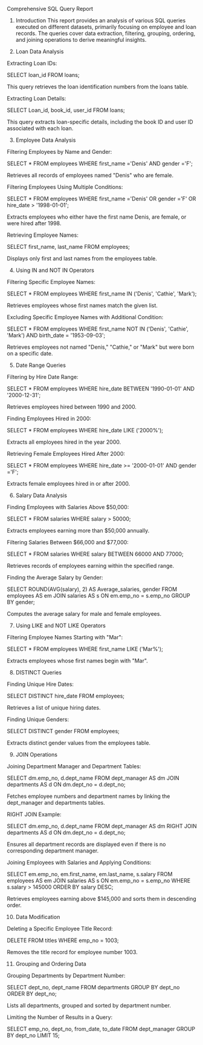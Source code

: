 Comprehensive SQL Query Report

1. Introduction
This report provides an analysis of various SQL queries executed on different datasets, primarily focusing on employee and loan records. The queries cover data extraction, filtering, grouping, ordering, and joining operations to derive meaningful insights.

2. Loan Data Analysis

Extracting Loan IDs:

SELECT loan_id FROM loans;

This query retrieves the loan identification numbers from the loans table.

Extracting Loan Details:

SELECT Loan_id, book_id, user_id FROM loans;

This query extracts loan-specific details, including the book ID and user ID associated with each loan.

3. Employee Data Analysis

Filtering Employees by Name and Gender:

SELECT * FROM employees WHERE first_name ='Denis' AND gender ='F';

Retrieves all records of employees named "Denis" who are female.

Filtering Employees Using Multiple Conditions:

SELECT * FROM employees WHERE first_name ='Denis' OR gender ='F' OR hire_date > '1998-01-01';

Extracts employees who either have the first name Denis, are female, or were hired after 1998.

Retrieving Employee Names:

SELECT first_name, last_name FROM employees;

Displays only first and last names from the employees table.

4. Using IN and NOT IN Operators

Filtering Specific Employee Names:

SELECT * FROM employees WHERE first_name IN ('Denis', 'Cathie', 'Mark');

Retrieves employees whose first names match the given list.

Excluding Specific Employee Names with Additional Condition:

SELECT * FROM employees WHERE first_name NOT IN ('Denis', 'Cathie', 'Mark') AND birth_date = '1953-09-03';

Retrieves employees not named "Denis," "Cathie," or "Mark" but were born on a specific date.

5. Date Range Queries

Filtering by Hire Date Range:

SELECT * FROM employees WHERE hire_date BETWEEN '1990-01-01' AND '2000-12-31';

Retrieves employees hired between 1990 and 2000.

Finding Employees Hired in 2000:

SELECT * FROM employees WHERE hire_date LIKE ('2000%');

Extracts all employees hired in the year 2000.

Retrieving Female Employees Hired After 2000:

SELECT * FROM employees WHERE hire_date >= '2000-01-01' AND gender ='F';

Extracts female employees hired in or after 2000.

6. Salary Data Analysis

Finding Employees with Salaries Above $50,000:

SELECT * FROM salaries WHERE salary > 50000;

Extracts employees earning more than $50,000 annually.

Filtering Salaries Between $66,000 and $77,000:

SELECT * FROM salaries WHERE salary BETWEEN 66000 AND 77000;

Retrieves records of employees earning within the specified range.

Finding the Average Salary by Gender:

SELECT ROUND(AVG(salary), 2) AS Average_salaries, gender FROM employees AS em JOIN salaries AS s ON em.emp_no = s.emp_no GROUP BY gender;

Computes the average salary for male and female employees.

7. Using LIKE and NOT LIKE Operators

Filtering Employee Names Starting with "Mar":

SELECT * FROM employees WHERE first_name LIKE ('Mar%');

Extracts employees whose first names begin with "Mar".

8. DISTINCT Queries

Finding Unique Hire Dates:

SELECT DISTINCT hire_date FROM employees;

Retrieves a list of unique hiring dates.

Finding Unique Genders:

SELECT DISTINCT gender FROM employees;

Extracts distinct gender values from the employees table.

9. JOIN Operations

Joining Department Manager and Department Tables:

SELECT dm.emp_no, d.dept_name FROM dept_manager AS dm JOIN departments AS d ON dm.dept_no = d.dept_no;

Fetches employee numbers and department names by linking the dept_manager and departments tables.

RIGHT JOIN Example:

SELECT dm.emp_no, d.dept_name FROM dept_manager AS dm RIGHT JOIN departments AS d ON dm.dept_no = d.dept_no;

Ensures all department records are displayed even if there is no corresponding department manager.

Joining Employees with Salaries and Applying Conditions:

SELECT em.emp_no, em.first_name, em.last_name, s.salary FROM employees AS em JOIN salaries AS s ON em.emp_no = s.emp_no WHERE s.salary > 145000 ORDER BY salary DESC;

Retrieves employees earning above $145,000 and sorts them in descending order.

10. Data Modification

Deleting a Specific Employee Title Record:

DELETE FROM titles WHERE emp_no = 1003;

Removes the title record for employee number 1003.

11. Grouping and Ordering Data

Grouping Departments by Department Number:

SELECT dept_no, dept_name FROM departments GROUP BY dept_no ORDER BY dept_no;

Lists all departments, grouped and sorted by department number.

Limiting the Number of Results in a Query:

SELECT emp_no, dept_no, from_date, to_date FROM dept_manager GROUP BY dept_no LIMIT 15;




